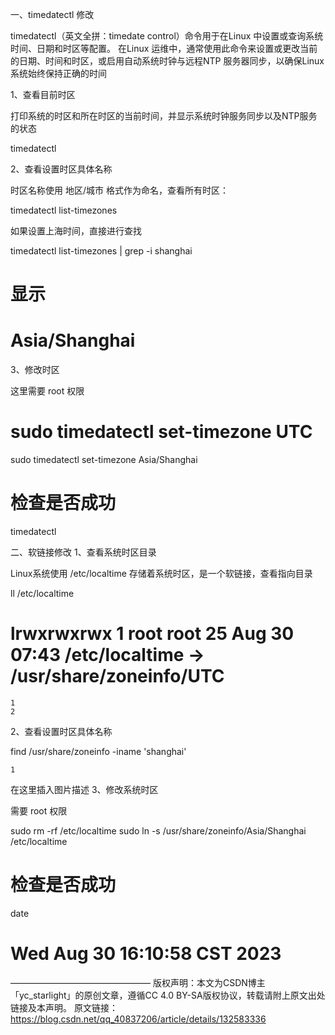 一、timedatectl 修改

timedatectl（英文全拼：timedate control）命令用于在Linux 中设置或查询系统时间、日期和时区等配置。 在Linux 运维中，通常使用此命令来设置或更改当前的日期、时间和时区，或启用自动系统时钟与远程NTP 服务器同步，以确保Linux 系统始终保持正确的时间

1、查看目前时区

打印系统的时区和所在时区的当前时间，并显示系统时钟服务同步以及NTP服务的状态

timedatectl

2、查看设置时区具体名称

时区名称使用 地区/城市 格式作为命名，查看所有时区：

timedatectl list-timezones

如果设置上海时间，直接进行查找

timedatectl list-timezones | grep -i shanghai
# 显示
# Asia/Shanghai


3、修改时区

这里需要 root 权限

# sudo timedatectl set-timezone UTC
sudo timedatectl set-timezone Asia/Shanghai
# 检查是否成功
timedatectl  



二、软链接修改
1、查看系统时区目录

Linux系统使用 /etc/localtime 存储着系统时区，是一个软链接，查看指向目录

ll /etc/localtime
#  lrwxrwxrwx 1 root root 25 Aug 30 07:43 /etc/localtime -> /usr/share/zoneinfo/UTC

    1
    2

2、查看设置时区具体名称

find /usr/share/zoneinfo -iname 'shanghai'

    1

在这里插入图片描述
3、修改系统时区

需要 root 权限

sudo rm -rf /etc/localtime
sudo ln -s /usr/share/zoneinfo/Asia/Shanghai /etc/localtime
# 检查是否成功
date
# Wed Aug 30 16:10:58 CST 2023

————————————————
版权声明：本文为CSDN博主「yc_starlight」的原创文章，遵循CC 4.0 BY-SA版权协议，转载请附上原文出处链接及本声明。
原文链接：https://blog.csdn.net/qq_40837206/article/details/132583336